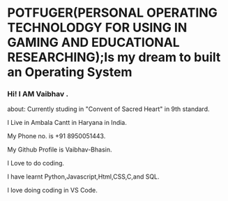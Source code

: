 # POTFUGER(PERSONAL OPERATING TECHNOLODGY FOR USING IN GAMING AND EDUCATIONAL RESEARCHING);Is my dream to built an Operating System
### Hi! I AM Vaibhav .
about: Currently studing in "Convent of Sacred Heart" in 9th standard.

I Live in Ambala Cantt in Haryana in India.

My Phone no. is +91 8950051443.

My Github Profile is Vaibhav-Bhasin.

I Love to do coding.

I have learnt Python,Javascript,Html,CSS,C,and SQL.

I love doing coding in VS Code.
